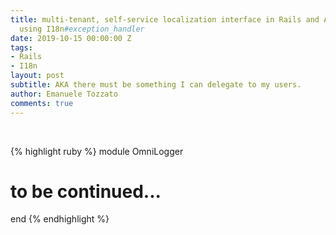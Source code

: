 ```yaml
---
title: multi-tenant, self-service localization interface in Rails and ActiveAdmin
  using I18n#exception_handler
date: 2019-10-15 00:00:00 Z
tags:
- Rails
- I18n
layout: post
subtitle: AKA there must be something I can delegate to my users.
author: Emanuele Tozzato
comments: true
---
```


<br>

{% highlight ruby %}
module OmniLogger
  # to be continued...
end
{% endhighlight %}
